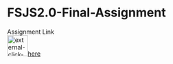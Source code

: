 # FSJS2.0-Final-Assignment
Assignment Link <br> <a href="https://docs.google.com/document/d/1WQ01MataPCZT2RfG9R9gUa6z9nmDSZdoVOtOkaTABtk/edit?usp=sharing"><img width="48" height="48" src="https://img.icons8.com/external-tanah-basah-basic-outline-tanah-basah/48/000000/external-click-web-and-seo-tanah-basah-basic-outline-tanah-basah.png" alt="external-click-web-and-seo-tanah-basah-basic-outline-tanah-basah"/>here</a>